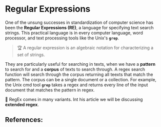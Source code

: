 # Regular Expressions

One of the unsung successes in standardization of computer science has been the
**Regular Expressions (RE)**, a language for specifying text search strings.
This practical language is in every computer language, word processor, and 
text processing tools like the Unix's **`grep`**. 

> :trophy: A regular expression is an algebraic notation for characterizing a set of strings.

They are particularly useful for searching in texts, when we have a **pattern** to search for
and a **corpus** of texts to search through. 
A regex search function will search through the corpus returning all teexts that match the pattern.
The corpus can be a single document or a collection. 
For example, the Unix cmd tool **`grep`** takes a regex and 
returns every line of the input document that matches the pattern in regex.

:rotating_light: RegEx comes in many variants. Int his article we will be discussing
**extended regex**.



## References:
[^1]: "Speech & Language Processing" by Jurafsky et al.; 2021
[^2]: https://regex101.com/
